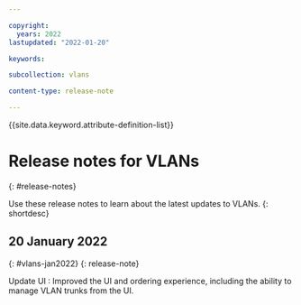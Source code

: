 ```yaml
---

copyright:
  years: 2022
lastupdated: "2022-01-20"

keywords:

subcollection: vlans

content-type: release-note

---
```


{{site.data.keyword.attribute-definition-list}}

# Release notes for VLANs
{: #release-notes}

Use these release notes to learn about the latest updates to VLANs.
{: shortdesc}

## 20 January 2022
{: #vlans-jan2022}
{: release-note}

Update UI
:   Improved the UI and ordering experience, including the ability to manage VLAN trunks from the UI. 
